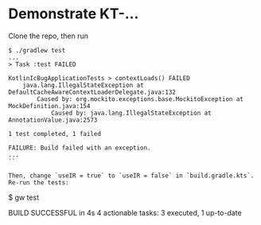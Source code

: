 # Demonstrate KT-...

Clone the repo, then run

```
$ ./gradlew test
...
> Task :test FAILED

KotlinIcBugApplicationTests > contextLoads() FAILED
    java.lang.IllegalStateException at DefaultCacheAwareContextLoaderDelegate.java:132
        Caused by: org.mockito.exceptions.base.MockitoException at MockDefinition.java:154
            Caused by: java.lang.IllegalStateException at AnnotationValue.java:2573

1 test completed, 1 failed

FAILURE: Build failed with an exception.
...
``

Then, change `useIR = true` to `useIR = false` in `build.gradle.kts`. Re-run the tests:

```
$ gw test

BUILD SUCCESSFUL in 4s
4 actionable tasks: 3 executed, 1 up-to-date
```
